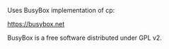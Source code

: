 Uses BusyBox implementation of cp:

https://busybox.net

BusyBox is a free software distributed under GPL v2.
